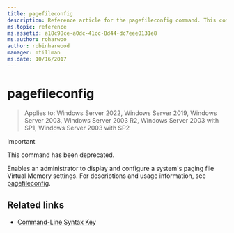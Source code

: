 ```yaml
---
title: pagefileconfig
description: Reference article for the pagefileconfig command. This command has been deprecated and isn't guaranteed to be supported in future releases of Windows.
ms.topic: reference
ms.assetid: a18c98ce-a0dc-41cc-8d44-dc7eee0131e8
ms.author: roharwoo
author: robinharwood
manager: mtillman
ms.date: 10/16/2017
---
```


# pagefileconfig

>Applies to: Windows Server 2022, Windows Server 2019, Windows Server 2003, Windows Server 2003 R2, Windows Server 2003 with SP1, Windows Server 2003 with SP2

>[!IMPORTANT]
> This command has been deprecated.

Enables an administrator to display and configure a system's paging file Virtual Memory settings. For descriptions and usage information, see [pagefileconfig](/previous-versions/orphan-topics/ws.10/cc772827(v=ws.10)).

## Related links

- [Command-Line Syntax Key](command-line-syntax-key.md)
